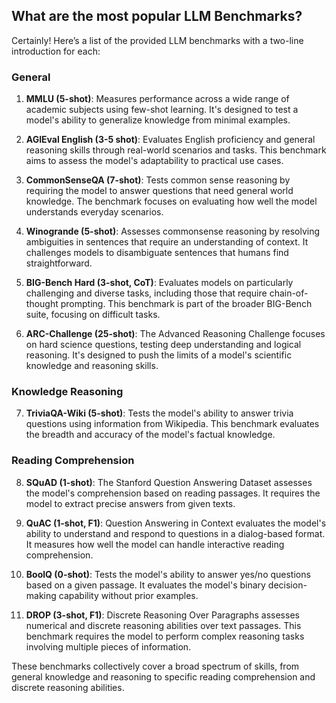 ## What are the most popular LLM Benchmarks?

Certainly! Here’s a list of the provided LLM benchmarks with a two-line introduction for each:

### General

1. **MMLU (5-shot)**:
   Measures performance across a wide range of academic subjects using few-shot learning. It's designed to test a model's ability to generalize knowledge from minimal examples.

2. **AGIEval English (3-5 shot)**:
   Evaluates English proficiency and general reasoning skills through real-world scenarios and tasks. This benchmark aims to assess the model's adaptability to practical use cases.

3. **CommonSenseQA (7-shot)**:
   Tests common sense reasoning by requiring the model to answer questions that need general world knowledge. The benchmark focuses on evaluating how well the model understands everyday scenarios.

4. **Winogrande (5-shot)**:
   Assesses commonsense reasoning by resolving ambiguities in sentences that require an understanding of context. It challenges models to disambiguate sentences that humans find straightforward.

5. **BIG-Bench Hard (3-shot, CoT)**:
   Evaluates models on particularly challenging and diverse tasks, including those that require chain-of-thought prompting. This benchmark is part of the broader BIG-Bench suite, focusing on difficult tasks.

6. **ARC-Challenge (25-shot)**:
   The Advanced Reasoning Challenge focuses on hard science questions, testing deep understanding and logical reasoning. It's designed to push the limits of a model's scientific knowledge and reasoning skills.

### Knowledge Reasoning

7. **TriviaQA-Wiki (5-shot)**:
   Tests the model's ability to answer trivia questions using information from Wikipedia. This benchmark evaluates the breadth and accuracy of the model's factual knowledge.

### Reading Comprehension

8. **SQuAD (1-shot)**:
   The Stanford Question Answering Dataset assesses the model's comprehension based on reading passages. It requires the model to extract precise answers from given texts.

9. **QuAC (1-shot, F1)**:
   Question Answering in Context evaluates the model's ability to understand and respond to questions in a dialog-based format. It measures how well the model can handle interactive reading comprehension.

10. **BoolQ (0-shot)**:
    Tests the model's ability to answer yes/no questions based on a given passage. It evaluates the model's binary decision-making capability without prior examples.

11. **DROP (3-shot, F1)**:
    Discrete Reasoning Over Paragraphs assesses numerical and discrete reasoning abilities over text passages. This benchmark requires the model to perform complex reasoning tasks involving multiple pieces of information.

These benchmarks collectively cover a broad spectrum of skills, from general knowledge and reasoning to specific reading comprehension and discrete reasoning abilities.

